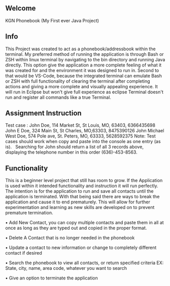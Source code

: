 ## Welcome

KGN Phonebook (My First ever Java Project)

## Info

This Project was created to act as a phonebook/addressbook within the terminal.  My preferred method of running the application is through Bash or ZSH
within linux terminal by navigating to the bin directory and running Java directly.  This option give the application a more complete feeling of what it was created
for and the environment it was designed to run in.  Second to that would be VS-Code, because the integrated terminal can emulate Bash or ZSH with full functionality
of clearing the terminal after completing actions and giving a more complete and visually appealing experience.  It will run in Eclipse but won't give full experience
as eclipse Terminal doesn't run and register all commands like a true Terminal.    

## Assignment Instruction

Test case :
John Doe, 114 Market St, St Louis, MO, 63403, 6366435698
John E Doe, 324 Main St, St Charles, MO,63303, 8475390126
John Michael West Doe, 574 Pole ave, St. Peters, MO, 63333, 5628592375
Note: Test cases should work when copy and paste into the console as one entry (as is).
 
Searching for John should return a list of all 3 records above, displaying the telephone number in this order (636)-453-8563.

## Functionality

This is a beginner level project that still has room to grow.  If the Application is used within it intended functionality and instruction
it will run perfectly.  The intention is for the application to run and save all contacts until the application is terminated.  With that being
said there are ways to break the application and cause it to end prematurely.  This will allow for further experimentation and learning as new
skills are developed on to prevent premature termination.

•  Add New Contact, you can copy multiple contacts and paste them in all at once as long as they are typed out and copied in the proper format.

•  Delete A Contact that is no longer needed in the phonebook

•  Update a contact to new information or change to completely different contact if desired

•  Search the phonebook to view all contacts, or return specified criteria EX: State, city, name, area code, whatever you want to search

•  Give an option to terminate the application

